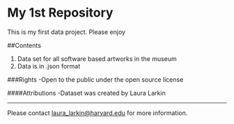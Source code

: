 # My 1st Repository
This is my first data project.  Please enjoy

##Contents
1. Data set for all software based artworks in the museum
2. Data is in .json format

###Rights
-Open to the public under the open source license

####Attributions
-Dataset was created by Laura Larkin

***

Please contact laura_larkin@harvard.edu for more information.


